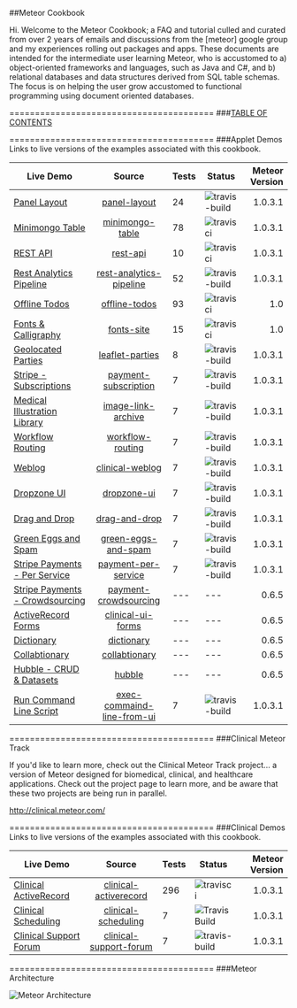 ##Meteor Cookbook  

Hi.  Welcome to the Meteor Cookbook; a FAQ and tutorial culled and curated from over 2 years of emails and discussions from the [meteor] google group and my experiences rolling out packages and apps.  These documents are intended for the intermediate user learning Meteor, who is accustomed to a) object-oriented frameworks and languages, such as Java and C#, and b) relational databases and data structures derived from SQL table schemas.  The focus is on helping the user grow accustomed to functional programming using document oriented databases.  


========================================
###[TABLE OF CONTENTS](https://github.com/awatson1978/meteor-cookbook/blob/master/table-of-contents.md)  



========================================
###Applet Demos  
Links to live versions of the examples associated with this cookbook.  
 

| Live Demo     | Source|    Tests   |  Status  | Meteor Version  |
| ------------- |:----------------:| ----------------| ---------------- | ---------------:|
| [Panel Layout](https://panel-layout.meteor.com)  | [panel-layout](https://github.com/awatson1978/panel-layout) | 24 | ![travis-build](https://travis-ci.org/awatson1978/panel-layout.svg?branch=master)   |  1.0.3.1 |
| [Minimongo Table](https://minimongo-table.meteor.com)  | [minimongo-table](https://github.com/awatson1978/minimongo-table) | 78 | ![travisci](https://travis-ci.org/awatson1978/minimongo-table.svg) |  1.0.3.1 |
| [REST API](http://rest-api.meteor.com/)  | [rest-api](https://github.com/awatson1978/rest-api) | 10 | ![travisci](https://travis-ci.org/awatson1978/rest-api.svg?branch=master) | 1.0.3.1 |
| [Rest Analytics Pipeline](http://rest-analytics-pipeline.meteor.com/)      | [rest-analytics-pipeline](https://github.com/awatson1978/rest-analytics-pipeline) | 52 | ![travis-build](https://travis-ci.org/awatson1978/rest-analytics-pipeline.svg?branch=master) | 1.0.3.1 |
| [Offline Todos](http://offline-todos.meteor.com) | [offline-todos](https://github.com/awatson1978/offline-todos) | 93 | ![travisci](https://travis-ci.org/awatson1978/offline-todos.svg) | 1.0 |
| [Fonts & Calligraphy](http://fonts.meteor.com/)   | [fonts-site](https://github.com/awatson1978/fonts-site) |  15  | ![travisci](https://travis-ci.org/awatson1978/fonts-site.svg?branch=master) | 1.0 |
| [Geolocated Parties](https://github.com/awatson1978/leaflet-parties)   | [leaflet-parties](https://github.com/awatson1978/leaflet-parties) | 8 | ![travis-build](https://travis-ci.org/awatson1978/leaflet-parties.svg?branch=master) | 1.0.3.1 |
| [Stripe - Subscriptions ](https://github.com/awatson1978/payment-subscription) | [payment-subscription](https://github.com/awatson1978/payment-subscription) |  7 |  ![travis-build](https://travis-ci.org/awatson1978/payment-subscription.svg?branch=master) | 1.0.3.1 |
| [Medical Illustration Library](http://image-link-archive.meteor.com) | [image-link-archive](https://github.com/awatson1978/image-link-archive) | 7 | ![travis-build](https://travis-ci.org/awatson1978/image-link-archive.svg?branch=master) | 1.0.3.1 |
| [Workflow Routing](http://workflow-routing.meteor.com/)  | [workflow-routing](https://github.com/awatson1978/workflow-routing) |  7 | ![travis-build](https://travis-ci.org/awatson1978/workflow-routing.svg?branch=master) | 1.0.3.1 |
| [Weblog](http://clinical-ui-crud-list.meteor.com/)      | [clinical-weblog](https://github.com/awatson1978/clinical-ui-crud-list) |  7 | ![travis-build](https://travis-ci.org/awatson1978/clinical-weblog.svg?branch=master) | 1.0.3.1 |
| [Dropzone UI](https://github.com/awatson1978/dropzone-ui) | [dropzone-ui](https://github.com/awatson1978/dropzone-ui) | 7 |  ![travis-build](https://travis-ci.org/awatson1978/dropzone-ui.svg?branch=master) | 1.0.3.1 | 
| [Drag and Drop](http://drag-and-drop.meteor.com/)        | [drag-and-drop](https://github.com/awatson1978/drag-and-drop) | 7 | ![travis-build](https://travis-ci.org/awatson1978/drag-and-drop.svg?branch=master) | 1.0.3.1 |
| [Green Eggs and Spam](https://green-eggs-and-spam.meteor.com)        | [green-eggs-and-spam](https://github.com/awatson1978/green-eggs-and-spam) | 7  | ![travis-build](https://travis-ci.org/awatson1978/green-eggs-and-spam.svg?branch=master) | 1.0.3.1 |
| [Stripe Payments - Per Service ](http://payment-per-service.meteor.com/)  | [payment-per-service](https://github.com/awatson1978/payment-per-service) | 7 | ![travis-build](https://travis-ci.org/awatson1978/payment-per-service.svg?branch=master) | 1.0.3.1 |
| [Stripe Payments - Crowdsourcing](https://github.com/awatson1978/payment-crowdsourcing) | [payment-crowdsourcing](https://github.com/awatson1978/payment-crowdsourcing) |  --- | --- | 0.6.5 |
| [ActiveRecord Forms](http://clinical-ui-forms.meteor.com/)     | [clinical-ui-forms](https://github.com/awatson1978/clinical-ui-forms) | ---  | --- | 0.6.5 |
| [Dictionary](http://dictionary.meteor.com/)             | [dictionary](https://github.com/awatson1978/dictionary) |  ---  | --- | 0.6.5 |
| [Collabtionary](http://collabtionary.meteor.com/)       | [collabtionary](https://github.com/awatson1978/collabtionary)      |  ---  | --- | 0.6.5 |
| [Hubble - CRUD & Datasets](http://hubble.meteor.com/)   | [hubble](https://github.com/awatson1978/hubble)      |  ---  | --- | 0.6.5 |
| [Run Command Line Script](https://github.com/awatson1978/exec-command-line-from-ui/tree/master) | [exec-commaind-line-from-ui](https://github.com/awatson1978/exec-command-line-from-ui) |  7 | ![travis-build](https://travis-ci.org/awatson1978/exec-command-line-from-ui.svg?branch=master) | 1.0.3.1 |



========================================
###Clinical Meteor Track  

If you'd like to learn more, check out the Clinical Meteor Track project...  a version of Meteor designed for biomedical, clinical, and healthcare applications.  Check out the project page to learn more, and be aware that these two projects are being run in parallel.  

http://clinical.meteor.com/

========================================
###Clinical Demos  
Links to live versions of the examples associated with this cookbook.  
 

| Live Demo     | Source|    Tests   |  Status  | Meteor Version  |
| ------------- |:----------------:| ----------------| ---------------- | ---------------:|
| [Clinical ActiveRecord](https://clinical-activerecord.meteor.com)  | [clinical-activerecord](https://github.com/awatson1978/clinical-activerecord) | 296 | ![travisci](https://travis-ci.org/awatson1978/clinical-activerecord.svg) |  1.0.3.1 |
| [Clinical Scheduling](https://clinical-scheduling.meteor.com)   | [clinical-scheduling](https://github.com/awatson1978/clinical-scheduling) |  7 | ![Travis Build](https://travis-ci.org/awatson1978/clinical-scheduling.svg?branch=master) | 1.0.3.1 |
| [Clinical Support Forum](http://clinical-support-forum.meteor.com/) | [clinical-support-forum](https://github.com/awatson1978/clinical-support-forum) | 7 | ![travis-build](https://travis-ci.org/awatson1978/clinical-support-forum.svg?branch=master) | 1.0.3.1 |



========================================
###Meteor Architecture  

![Meteor Architecture](https://raw.githubusercontent.com/awatson1978/meteor-cookbook/master/images/Meteor%20Architecture%20-%20Dev%20to%20Prod.jpg)  



